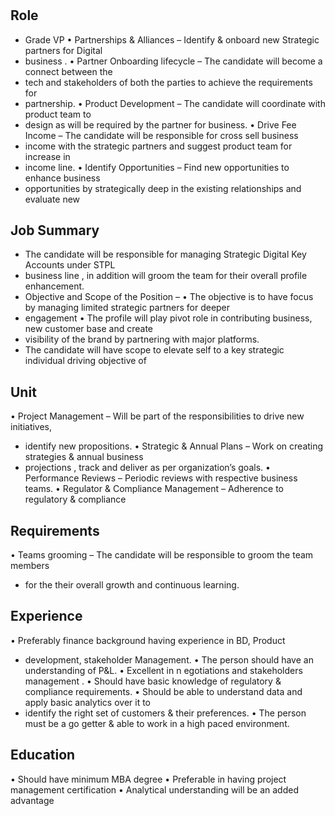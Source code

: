 # 

## Role

* Grade  VP
• Partnerships & Alliances  – Identify & onboard new Strategic partners for Digital
* business .
• Partner Onboarding lifecycle – The candidate will become a connect between the
* tech and stakeholders of both the parties to achieve the requirements for
* partnership.
• Product Development – The candidate will coordinate with product team to
* design as will be required by the partner for business.
• Drive Fee Income – The candidate will be responsible for cross sell business
* income with the strategic partners and suggest product team for increase in
* income line.
• Identify Opportunities – Find new opportunities to enhance business
* opportunities by strategically deep in the existing relationships and evaluate new

## Job Summary

* The candidate will be responsible for managing Strategic Digital Key Accounts under STPL
* business line , in addition will groom the team for their overall profile enhancement.
* Objective and Scope of the Position –
• The objective is to have focus by managing limited strategic partners for deeper
* engagement
• The profile will play pivot role in contributing business, new customer base and create
* visibility of the brand by partnering with major platforms.
* The candidate  will have scope to elevate self to a key strategic individual driving objective of

## Unit

• Project Management  – Will be part of the responsibilities to drive new initiatives,
* identify new propositions.
• Strategic & Annual Plans – Work on creating strategies & annual business
* projections , track and deliver as per organization’s goals.
• Performance Reviews – Periodic reviews with respective business teams.
• Regulator  & Compliance Management  – Adherence to regulatory & compliance

## Requirements

• Teams grooming – The candidate will be responsible to groom the team members
* for the their overall growth and continuous learning.

## Experience

• Preferably finance background having experience in BD, Product
* development, stakeholder Management.
• The person should have an understanding of P&L.
• Excellent in n egotiations and stakeholders management .
• Should have basic knowledge of regulatory & compliance requirements.
• Should be able to understand data and apply basic analytics over it to
* identify the right set of customers & their preferences.
• The person must be a go getter & able to work in a high paced environment.

## Education

• Should have minimum MBA degree
• Preferable in having project management certification
• Analytical understanding will be an added advantage
